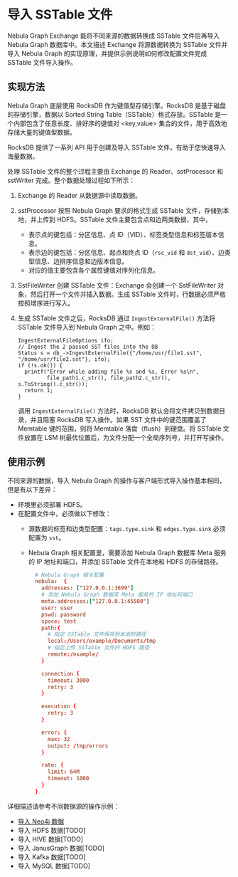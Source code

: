 # 导入 SSTable 文件

Nebula Graph Exchange 能将不同来源的数据转换成 SSTable 文件后再导入 Nebula Graph 数据库中。本文描述 Exchange 将源数据转换为 SSTable 文件并导入 Nebula Graph 的实现原理，并提供示例说明如何修改配置文件完成 SSTable 文件导入操作。

## 实现方法

Nebula Graph 底层使用 RocksDB 作为键值型存储引擎。RocksDB 是基于磁盘的存储引擎，数据以 Sorted String Table（SSTable）格式存放。SSTable 是一个内部包含了任意长度、排好序的键值对 &lt;key,value&gt; 集合的文件，用于高效地存储大量的键值型数据。

RocksDB 提供了一系列 API 用于创建及导入 SSTable 文件，有助于您快速导入海量数据。

处理 SSTable 文件的整个过程主要由 Exchange 的 Reader、sstProcessor 和 sstWriter 完成。整个数据处理过程如下所示：

1. Exchange 的 Reader 从数据源中读取数据。

2. sstProcessor 按照 Nebula Graph 要求的格式生成 SSTable 文件，存储到本地，并上传到 HDFS。SSTable 文件主要包含点和边两类数据，其中，

   - 表示点的键包括：分区信息、点 ID（VID）、标签类型信息和标签版本信息。
   - 表示边的键包括：分区信息、起点和终点 ID（`rsc_vid` 和 `dst_vid`）、边类型信息、边排序信息和边版本信息。
   - 对应的值主要包含各个属性键值对序列化信息。

3. SstFileWriter 创建 SSTable 文件：Exchange 会创建一个 SstFileWriter 对象，然后打开一个文件并插入数据。生成 SSTable 文件时，行数据必须严格按照增序进行写入。

4. 生成 SSTable 文件之后，RocksDB 通过 `IngestExternalFile()` 方法将 SSTable 文件导入到 Nebula Graph 之中。例如：

    ```
    IngestExternalFileOptions ifo;
    // Ingest the 2 passed SST files into the DB
    Status s = db_->IngestExternalFile({"/home/usr/file1.sst", "/home/usr/file2.sst"}, ifo);
    if (!s.ok()) {
      printf("Error while adding file %s and %s, Error %s\n",
             file_path1.c_str(), file_path2.c_str(), s.ToString().c_str());
      return 1;
    }
    ```

    调用 `IngestExternalFile()` 方法时，RocksDB 默认会将文件拷贝到数据目录，并且阻塞 RocksDB 写入操作。如果 SST 文件中的键范围覆盖了 Memtable 键的范围，则将 Memtable 落盘（flush）到硬盘。将 SSTable 文件放置在 LSM 树最优位置后，为文件分配一个全局序列号，并打开写操作。

## 使用示例

不同来源的数据，导入 Nebula Graph 的操作与客户端形式导入操作基本相同，但是有以下差异：

- 环境里必须部署 HDFS。
- 在配置文件中，必须做以下修改：
  - 源数据的标签和边类型配置：`tags.type.sink` 和 `edges.type.sink` 必须配置为 `sst`。
  - Nebula Graph 相关配置里，需要添加 Nebula Graph 数据库 Meta 服务的 IP 地址和端口，并添加 SSTable 文件在本地和 HDFS 的存储路径。
  
    ```conf
      # Nebula Graph 相关配置
      nebula:  {
        addresses: ["127.0.0.1:3699"]
        # 添加 Nebula Graph 数据库 Meta 服务的 IP 地址和端口
        meta.addresses:["127.0.0.1:45500"] 
        user: user
        pswd: password
        space: test
        path:{
          # 指定 SSTable 文件保存到本地的路径
          local:/Users/example/Documents/tmp
          # 指定上传 SSTable 文件的 HDFS 路径
          remote:/example/
        }

        connection {
          timeout: 3000
          retry: 3
        }

        execution {
          retry: 3
        }

        error: {
          max: 32
          output: /tmp/errors
        }

        rate: {
          limit: 64M
          timeout: 1000
        }
      }
    ```

详细描述请参考不同数据源的操作示例：

- [导入 Neo4j 数据](ex-ug-import-from-neo4j.md)
- 导入 HDFS 数据[TODO]
- 导入 HIVE 数据[TODO]
- 导入 JanusGraph 数据[TODO]
- 导入 Kafka 数据[TODO]
- 导入 MySQL 数据[TODO]
